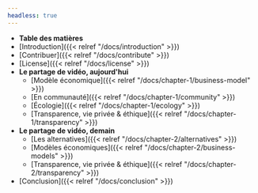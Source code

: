 ```yaml
---
headless: true
---
```


- **Table des matières**
- [Introduction]({{< relref "/docs/introduction" >}})
- [Contribuer]({{< relref "/docs/contribute" >}})
- [License]({{< relref "/docs/license" >}})
- **Le partage de vidéo, aujourd'hui**
  - [Modèle économique]({{< relref "/docs/chapter-1/business-model" >}})
  - [En communauté]({{< relref "/docs/chapter-1/community" >}})
  - [Écologie]({{< relref "/docs/chapter-1/ecology" >}})
  - [Transparence, vie privée & éthique]({{< relref "/docs/chapter-1/transparency" >}})
- **Le partage de vidéo, demain**
  - [Les alternatives]({{< relref "/docs/chapter-2/alternatives" >}})
  - [Modèles économiques]({{< relref "/docs/chapter-2/business-models" >}})
  - [Transparence, vie privée & éthique]({{< relref "/docs/chapter-2/transparency" >}})
- [Conclusion]({{< relref "/docs/conclusion" >}})
<br />
